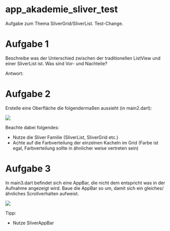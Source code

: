 # app_akademie_sliver_test

Aufgabe zum Thema SliverGrid/SliverList. Test-Change.


# Aufgabe 1
Beschreibe was der Unterschied zwischen der traditionellen ListView und einer SliverList ist. Was sind Vor- und Nachteile?

Antwort:


# Aufgabe 2
Erstelle eine Oberfläche die folgendermaßen aussieht (in main2.dart):

![](screenshots/aufgabe2/screenshot.png)

Beachte dabei folgendes:

- Nutze die Sliver Familie (SliverList, SliverGrid etc.)
- Achte auf die Farbverteilung der einzelnen Kacheln im Grid (Farbe ist egal, Farbverteilung sollte in ähnlicher weise vertreten sein)

# Aufgabe 3
In main3.dart befindet sich eine AppBar, die nicht dem entspricht was in der Aufnahme angezeigt wird. Baue die AppBar so um, damit sich ein gleiches/ähnliches Scrollverhalten aufweist.


![](screenshots/aufgabe3/aufgabe3.gif)

Tipp: 
- Nutze SliverAppBar

